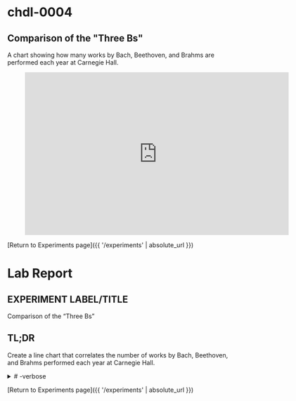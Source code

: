 # chdl-0004

## Comparison of the "Three Bs"

A chart showing how many works by Bach, Beethoven, and Brahms are performed each year at Carnegie Hall.

<figure class="chart_container">
  <iframe 
          width="600" height="371" seamless frameborder="0" scrolling="no" src="https://docs.google.com/spreadsheets/d/e/2PACX-1vS2j3xjBi75YjM0JzQhxlA9lBplSPQu9lgu0JwXm0FBJ7ls23UeUwNauC94bSwckqCKFtH5aCfnvheW/pubchart?oid=58179864&amp;format=interactive">
  </iframe>
</figure>

[Return to Experiments page]({{ '/experiments' | absolute_url }})

# Lab Report

## EXPERIMENT LABEL/TITLE
Comparison of the “Three Bs”

## TL;DR
Create a line chart that correlates the number of works by Bach, Beethoven, and Brahms performed each year at Carnegie Hall.
<details>
  <summary># -verbose</summary>
  
  Johann Sebastian Bach, Ludwig van Beethoven, and Johannes Brahms are sometimes playfully referred to as the “Three Bs” of classical music. The nearly 130-year history of Carnegie Hall presents and interesting opportunity to examine changes in popularity for these composers that now command such a central position in the classical music canon.
  Rationale: a single concert might include performances of more than one work by any one of these composers, e.g. an “All-Beethoven” concert featuring several piano sonatas. The scope encompasses any work written by Bach, Beethoven, or Brahms (including portions of works, e.g. a performance of only one movement from a sonata) performed each year at CH from the first performances at the Hall in 1891 until July 1, 2019 (the most recent update of data on data.carnegiehall.org).

  ## METHODS
  We created a SPARQL query to count the number of each composer’s works performed each year:

  ```
  PREFIX chnames: <http://data.carnegiehall.org/names/>
  PREFIX dcterms: <http://purl.org/dc/terms/>
  PREFIX event: <http://purl.org/NET/c4dm/event.owl#>
  PREFIX foaf: <http://xmlns.com/foaf/0.1/>
  SELECT ?yearOfEvent (COUNT(DISTINCT ?workPerf) AS ?numberOfWorks) 
  WHERE {
    ?work dcterms:creator chnames:1003166 .
    ?event dcterms:date ?date
           BIND (str(YEAR(?date)) AS ?yearOfEvent)
    ?event event:product ?workPerf .
    ?workPerf event:product ?work
  }
  GROUP BY ?yearOfEvent
  ORDER BY ?yearOfEvent
  ```

  The query was run three times, substituting to appropriate identifier for each composer in the first line of the WHERE clause:
  ```
  ?work dcterms:creator chnames:1003166  (Bach)
  ?work dcterms:creator chnames:1005833  (Beethoven)
  ?work dcterms:creator chnames:1004316  (Brahms)
  ```

  We then created a Google Sheet using the query results, added a Smooth Line chart to visualize the data, and created an embed link for the chart to use on our Data Lab site.

  ## CONCLUSIONS
  ### what we learned
  Google Charts are very easy to create, and with the embed option they provide an out-of-the-box tool to make nice data visualizations with no special development skills.

  ### further investigation 
  Using Google Sheets/Charts for visualizations requires hosting the data in a personal Google Drive account. Ideally, we’d like to learn how to use a tool like D3.js to create chart visualizations on our own without having to host the data files externally.
  Another option: we currently use Ontotext’s GraphDB for our RDF data. GraphDB’s Workbench user interface offers several data display options, including the ability to create a Google Chart .svg file directly from the UI. Adding the .svg file to our Data Lab site could provide a more direct method for visualization with a shallower learning curve than D3.js.
</details>

[Return to Experiments page]({{ '/experiments' | absolute_url }})
